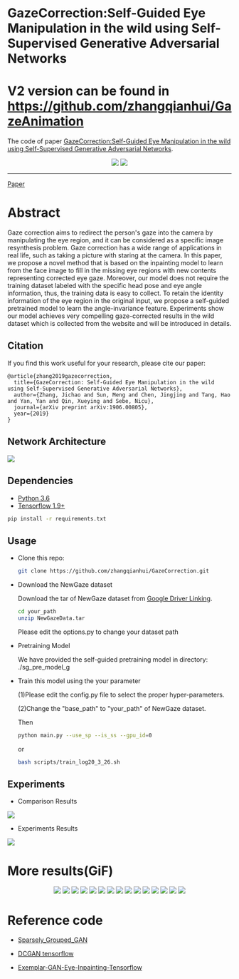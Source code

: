 # GazeCorrection:Self-Guided Eye Manipulation in the wild using Self-Supervised Generative Adversarial Networks
# V2 version can be found in https://github.com/zhangqianhui/GazeAnimation
The code of paper [GazeCorrection:Self-Guided Eye Manipulation in the wild using Self-Supervised Generative Adversarial Networks](https://arxiv.org/abs/1906.00805). 

<p align="center">
  <img src='img/1.jpg' />
  <img src='img/2.jpg' />
</p>


--------------------------------------------

[Paper](https://arxiv.org/abs/1906.00805) 

# Abstract
Gaze correction aims to redirect the person's gaze into the camera by manipulating the eye region, and
it can be considered as a specific image resynthesis problem. Gaze correction has a wide
range of applications in real life, such as taking a picture with staring at the camera.
In this paper, we propose a novel method that is based on the inpainting model to learn from
the face image to fill in the missing eye regions with new contents representing corrected eye gaze.
Moreover, our model does not require the training dataset labeled with
the specific head pose and eye angle information, thus, the training data is easy to collect.
To retain the identity information of the eye region in the original input,
we propose a self-guided pretrained model to learn the angle-invariance feature.
Experiments show our model achieves very compelling gaze-corrected results in the wild dataset which is collected
from the website and will be introduced in details. 

## Citation
If you find this work useful for your research, please cite our paper:
```
@article{zhang2019gazecorrection,
  title={GazeCorrection: Self-Guided Eye Manipulation in the wild using Self-Supervised Generative Adversarial Networks},
  author={Zhang, Jichao and Sun, Meng and Chen, Jingjing and Tang, Hao and Yan, Yan and Qin, Xueying and Sebe, Nicu},
  journal={arXiv preprint arXiv:1906.00805},
  year={2019}
}
```

## Network Architecture

![](img/model.png)


## 

## Dependencies

* [Python 3.6](https://www.python.org/download/releases/2.7/)
* [Tensorflow 1.9+](https://github.com/tensorflow/tensorflow)

```bash
pip install -r requirements.txt
```


## Usage

- Clone this repo:
  ```bash
  git clone https://github.com/zhangqianhui/GazeCorrection.git
  ```
- Download the NewGaze dataset

  Download the tar of NewGaze dataset from [Google Driver Linking](https://drive.google.com/open?id=1lYzpKdShN68RJGxRF1JgXnW-ved0F-mJ).
  
  ```bash
  cd your_path
  unzip NewGazeData.tar
  ```
  
  Please edit the options.py to change your dataset path

- Pretraining Model

  We have provided the self-guided pretraining model in directory: ./sg_pre_model_g

- Train this model using the your parameter

  (1)Please edit the config.py file to select the proper hyper-parameters.
  
  (2)Change the "base_path" to "your_path" of NewGaze dataset.
  
  Then
  
  ```bash
  python main.py --use_sp --is_ss --gpu_id=0
  ```
  
  or 
    
  ```bash
  bash scripts/train_log20_3_26.sh
  ```
  
  

## Experiments

- Comparison Results 

 ![](img/exp2.jpg)
 
- Experiments Results 

 ![](img/exp1.jpg)

# More results(GiF)

<p align="center">
  <img src='img/one.gif'>
  <img src='img/two.gif'>
  <img src='img/three.gif'>
  <img src='img/four.gif'>
  <img src='img/five.gif'>
  <img src='img/six.gif'>
  <img src='img/seven.gif'>
  <img src='img/eight.gif'>
  <img src='img/nine.gif'>
  <img src='img/ten.gif'>
  <img src='img/11.gif'>
  <img src='img/12.gif'>
  <img src='img/13.gif'>
  <img src='img/14.gif'>
  <img src='img/15.gif'>
</p>


# Reference code

- [Sparsely_Grouped_GAN](https://github.com/zhangqianhui/Sparsely-Grouped-GAN)

- [DCGAN tensorflow](https://github.com/carpedm20/DCGAN-tensorflow)

- [Exemplar-GAN-Eye-Inpainting-Tensorflow](https://github.com/zhangqianhui/Exemplar-GAN-Eye-Inpainting-Tensorflow.git)
